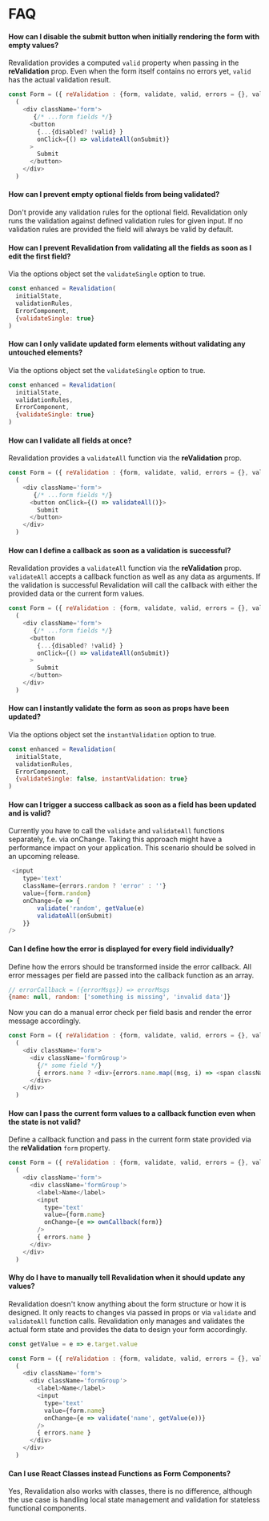 # FAQ

#### How can I disable the submit button when initially rendering the form with empty values?
Revalidation provides a computed `valid` property when passing in the __reValidation__ prop. 
Even when the form itself contains no errors yet, `valid` has the actual validation result.
```js
const Form = ({ reValidation : {form, validate, valid, errors = {}, validateAll}, onSubmit }) =>
  (
    <div className='form'>
       {/* ...form fields */} 
      <button 
        {...{disabled? !valid} }
        onClick={() => validateAll(onSubmit)}
      >
        Submit
      </button>
    </div>
  )
```

#### How can I prevent empty optional fields from being validated?
Don't provide any validation rules for the optional field.
Revalidation only runs the validation against defined validation rules for given input.
If no validation rules are provided the field will always be valid by default. 

#### How can I prevent Revalidation from validating all the fields as soon as I edit the first field?
Via the options object set the `validateSingle` option to true.
```js
const enhanced = Revalidation(
  initialState,
  validationRules,
  ErrorComponent,
  {validateSingle: true}
)
```

#### How can I only validate updated form elements without validating any untouched elements?
Via the options object set the `validateSingle` option to true.

```js
const enhanced = Revalidation(
  initialState,
  validationRules,
  ErrorComponent,
  {validateSingle: true}
)
```

#### How can I validate all fields at once?
Revalidation provides a `validateAll` function via the __reValidation__ prop.

```js
const Form = ({ reValidation : {form, validate, valid, errors = {}, validateAll}, onSubmit }) =>
  (
    <div className='form'>
       {/* ...form fields */} 
      <button onClick={() => validateAll()}>
        Submit
      </button>
    </div>
  )
```

#### How can I define a callback as soon as a validation is successful?
Revalidation provides a `validateAll` function via the __reValidation__ prop. 
`validateAll` accepts a callback function as well as any data as arguments. 
If the validation is successful Revalidation will call the callback with either the provided data or the current form values.
```js
const Form = ({ reValidation : {form, validate, valid, errors = {}, validateAll}, onSubmit }) =>
  (
    <div className='form'>
       {/* ...form fields */} 
      <button 
        {...{disabled? !valid} }
        onClick={() => validateAll(onSubmit)}
      >
        Submit
      </button>
    </div>
  )
```

#### How can I instantly validate the form as soon as props have been updated?
Via the options object set the `instantValidation` option to true.
```js
const enhanced = Revalidation(
  initialState,
  validationRules,
  ErrorComponent,
  {validateSingle: false, instantValidation: true}
)
```

#### How can I trigger a success callback as soon as a field has been updated and is valid?
Currently you have to call the `validate` and `validateAll` functions separately, f.e. via onChange.
Taking this approach might have a performance impact on your application. 
This scenario should be solved in an upcoming release.

```js
 <input
    type='text'
    className={errors.random ? 'error' : ''}
    value={form.random}
    onChange={e => {
        validate('random', getValue(e)
        validateAll(onSubmit)
    }}
/>
```

#### Can I define how the error is displayed for every field individually?
Define how the errors should be transformed inside the error callback. 
All error messages per field are passed into the callback function as an array.

```js
// errorCallback = ({errorMsgs}) => errorMsgs
{name: null, random: ['something is missing', 'invalid data']}
```

Now you can do a manual error check per field basis and render the error message accordingly.
```js
const Form = ({ reValidation : {form, validate, valid, errors = {}, validateAll}, onSubmit }) =>
  (
    <div className='form'>
      <div className='formGroup'>
        {/* some field */}
        { errors.name ? <div>{errors.name.map((msg, i) => <span className='error' key={i}>{msg}</span>)} }
      </div>
    </div>
  )
```


#### How can I pass the current form values to a callback function even when the state is not valid?
Define a callback function and pass in the current form state provided via the __reValidation__ `form` property.

```js
const Form = ({ reValidation : {form, validate, valid, errors = {}, validateAll}, ownCallback }) =>
  (
    <div className='form'>
      <div className='formGroup'>
        <label>Name</label>
        <input
          type='text'
          value={form.name}
          onChange={e => ownCallback(form)}
        />
        { errors.name }
      </div>
    </div>
  )
```


#### Why do I have to manually tell Revalidation when it should update any values?
Revalidation doesn't know anything about the form structure or how it is designed. 
It only reacts to changes via passed in props or via `validate` and `validateAll` function calls.
Revalidation only manages and validates the actual form state and provides the data to design your form accordingly.

```js
const getValue = e => e.target.value

const Form = ({ reValidation : {form, validate, valid, errors = {}, validateAll}, onSubmit }) =>
  (
    <div className='form'>
      <div className='formGroup'>
        <label>Name</label>
        <input
          type='text'
          value={form.name}
          onChange={e => validate('name', getValue(e))}
        />
        { errors.name }
      </div>
    </div>
  )
```

#### Can I use React Classes instead Functions as Form Components?
Yes, Revalidation also works with classes, there is no difference, although the use case is handling local state management and validation for stateless functional components.
